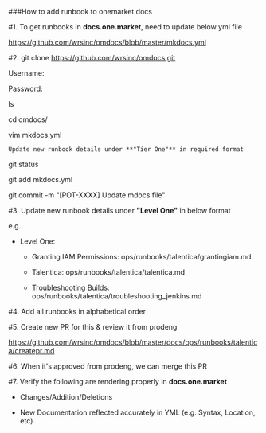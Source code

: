 ###How to add runbook to onemarket docs


#1. To get runbooks in **docs.one.market**, need to update below yml file

  https://github.com/wrsinc/omdocs/blob/master/mkdocs.yml


#2. git clone https://github.com/wrsinc/omdocs.git

  Username:

  Password:

  ls

  cd omdocs/

  vim mkdocs.yml

  `Update new runbook details under **"Tier One"** in required format`

  git status

  git add mkdocs.yml

  git commit -m "[POT-XXXX] Update mdocs file"


#3. Update new runbook details under **"Level One"** in below format

  e.g.

  - Level One:

     - Granting IAM Permissions: ops/runbooks/talentica/grantingiam.md

     - Talentica: ops/runbooks/talentica/talentica.md

     - Troubleshooting Builds: ops/runbooks/talentica/troubleshooting_jenkins.md


#4. Add all runbooks in alphabetical order


#5. Create new PR for this & review it from prodeng

  https://github.com/wrsinc/omdocs/blob/master/docs/ops/runbooks/talentica/createpr.md


#6. When it's approved from prodeng, we can merge this PR


#7. Verify the following are rendering properly in **docs.one.market**

  - Changes/Addition/Deletions

  - New Documentation reflected accurately in YML (e.g. Syntax, Location, etc)
